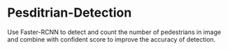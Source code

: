 # Pesditrian-Detection
Use Faster-RCNN to detect and count the number of pedestrians in image and combine with confident score to improve the accuracy of detection.
